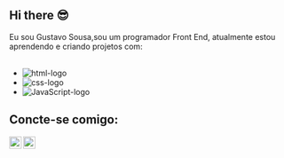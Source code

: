 ## Hi there 😎

Eu sou Gustavo Sousa,sou um programador Front End, atualmente estou aprendendo e criando projetos com:
<br>
<br>
  - <img src="https://img.shields.io/badge/HTML5-E34F26?style=for-the-badge&logo=html5&logoColor=white" alt="html-logo" />
  - <img src="https://img.shields.io/badge/CSS3-1572B6?style=for-the-badge&logo=css3&logoColor=white" alt="css-logo" />
  - <img src="https://img.shields.io/badge/JavaScript-323330?style=for-the-badge&logo=javascript&logoColor=F7DF1E" alt="JavaScript-logo" />

  ## Concte-se comigo:

  <p>
    <a href="https://www.instagram.com/gust4vo_beckham/">
      <img align="left" alt="ícone do instagram" width="22px" src="https://img.icons8.com/?size=100&id=85154&format=png&color=000000" />
    </a>
    <a href="https://www.linkedin.com/in/gustavo-sousa-970221347/">
      <img align="left" alt="ícone do linkedin" width="22px" src="https://img.icons8.com/?size=100&id=98960&format=png&color=000000" />
    </a>
  </p>
  
